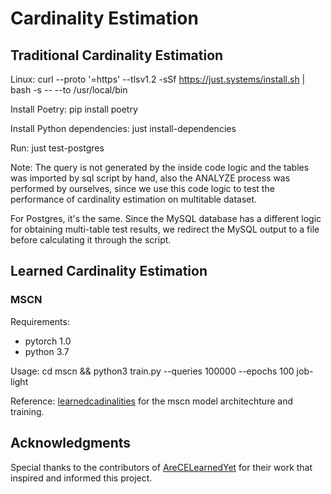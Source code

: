 # Cardinality Estimation

## Traditional Cardinality Estimation

Linux: curl --proto '=https' --tlsv1.2 -sSf https://just.systems/install.sh | bash -s -- --to /usr/local/bin

Install Poetry: pip install poetry

Install Python dependencies: just install-dependencies

Run: just test-postgres

Note: The query is not generated by the inside code logic and the tables was imported by sql script by hand, also the ANALYZE process was performed by ourselves, since we use this code logic to test the performance of cardinality estimation on multitable dataset.

For Postgres, it's the same. Since the MySQL database has a different logic for obtaining multi-table test results, we redirect the MySQL output to a file before calculating it through the script.

## Learned Cardinality Estimation

### MSCN
Requirements:
- pytorch 1.0
- python 3.7

Usage:
cd mscn && python3 train.py --queries 100000 --epochs 100 job-light

Reference:
[learnedcadinalities](https://github.com/andreaskipf/learnedcardinalities) for the mscn model architechture and training.

## Acknowledgments

Special thanks to the contributors of [AreCELearnedYet](https://github.com/sfu-db/AreCELearnedYet) for their work that inspired and informed this project.
